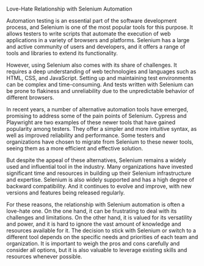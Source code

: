 Love-Hate Relationship with Selenium Automation

Automation testing is an essential part of the software development process, and Selenium is one of the most popular tools for this purpose. It allows testers to write scripts that automate the execution of web applications in a variety of browsers and platforms. Selenium has a large and active community of users and developers, and it offers a range of tools and libraries to extend its functionality.

However, using Selenium also comes with its share of challenges. It requires a deep understanding of web technologies and languages such as HTML, CSS, and JavaScript. Setting up and maintaining test environments can be complex and time-consuming. And tests written with Selenium can be prone to flakiness and unreliability due to the unpredictable behavior of different browsers.

In recent years, a number of alternative automation tools have emerged, promising to address some of the pain points of Selenium. Cypress and Playwright are two examples of these newer tools that have gained popularity among testers. They offer a simpler and more intuitive syntax, as well as improved reliability and performance. Some testers and organizations have chosen to migrate from Selenium to these newer tools, seeing them as a more efficient and effective solution.

But despite the appeal of these alternatives, Selenium remains a widely used and influential tool in the industry. Many organizations have invested significant time and resources in building up their Selenium infrastructure and expertise. Selenium is also widely supported and has a high degree of backward compatibility. And it continues to evolve and improve, with new versions and features being released regularly.

For these reasons, the relationship with Selenium automation is often a love-hate one. On the one hand, it can be frustrating to deal with its challenges and limitations. On the other hand, it is valued for its versatility and power, and it is hard to ignore the vast amount of knowledge and resources available for it. The decision to stick with Selenium or switch to a different tool depends on the specific needs and priorities of each team and organization. It is important to weigh the pros and cons carefully and consider all options, but it is also valuable to leverage existing skills and resources whenever possible.
